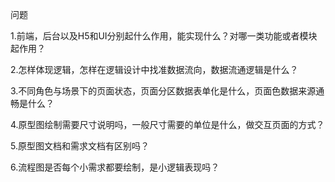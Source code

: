 问题

1.前端，后台以及H5和UI分别起什么作用，能实现什么？对哪一类功能或者模块起作用？

2.怎样体现逻辑，怎样在逻辑设计中找准数据流向，数据流通逻辑是什么？

3.不同角色与场景下的页面状态，页面分区数据表单化是什么，页面色数据来源通畅是什么？

4.原型图绘制需要尺寸说明吗，一般尺寸需要的单位是什么，做交互页面的方式？

5.原型图文档和需求文档有区别吗？

6.流程图是否每个小需求都要绘制，是小逻辑表现吗？

